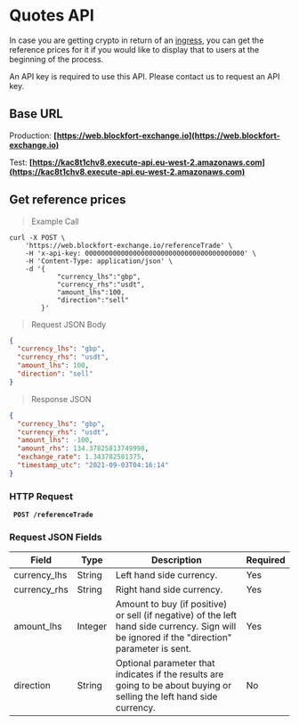 # Quotes API

In case you are getting crypto in return of an [ingress](/#ingress-api), you can get the reference prices for it if you would like to display that to users at the beginning of the process.

An API key is required to use this API.  Please contact us to request an API key.

## Base URL

Production:
**[https://web.blockfort-exchange.io](https://web.blockfort-exchange.io)**

Test:
**[https://kac8t1chv8.execute-api.eu-west-2.amazonaws.com](https://kac8t1chv8.execute-api.eu-west-2.amazonaws.com)**

## Get reference prices

> Example Call

```shell
curl -X POST \
	'https://web.blockfort-exchange.io/referenceTrade' \
	-H 'x-api-key: 0000000000000000000000000000000000000000' \
	-H 'Content-Type: application/json' \
	-d '{
			"currency_lhs":"gbp",
			"currency_rhs":"usdt",
			"amount_lhs":100,
			"direction":"sell"
		}'
```

> Request JSON Body

```json
{
  "currency_lhs": "gbp",
  "currency_rhs": "usdt",
  "amount_lhs": 100,
  "direction": "sell"
}
```

> Response JSON

```json
{
  "currency_lhs": "gbp",
  "currency_rhs": "usdt",
  "amount_lhs": -100,
  "amount_rhs": 134.37825813749998,
  "exchange_rate": 1.343782581375,
  "timestamp_utc": "2021-09-03T04:16:14"
}
```

### HTTP Request

<aside class="success"><b><code> POST /referenceTrade </code></b></aside>

### Request JSON Fields

| Field        | Type    | Description                                                                                                                                  | Required |
| ------------ | ------- | -------------------------------------------------------------------------------------------------------------------------------------------- | -------- |
| currency_lhs | String  | Left hand side currency.                                                                                                                     | Yes      |
| currency_rhs | String  | Right hand side currency.                                                                                                                    | Yes      |
| amount_lhs   | Integer | Amount to buy (if positive) or sell (if negative) of the left hand side currency. Sign will be ignored if the "direction" parameter is sent. | Yes      |
| direction    | String  | Optional parameter that indicates if the results are going to be about buying or selling the left hand side currency.                        | No       |
